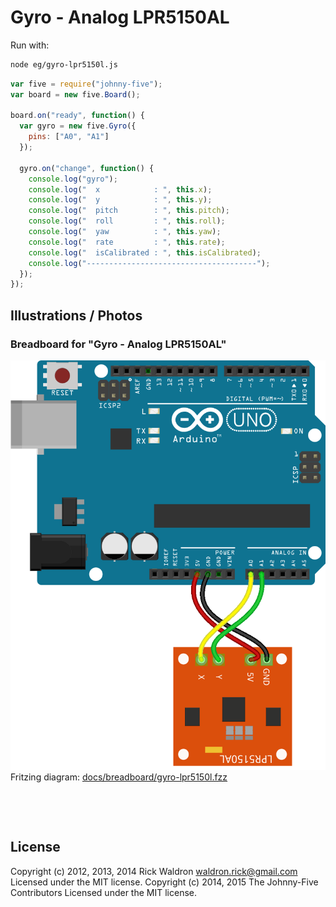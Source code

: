 <!--remove-start-->

# Gyro - Analog LPR5150AL



Run with:
```bash
node eg/gyro-lpr5150l.js
```

<!--remove-end-->

```javascript
var five = require("johnny-five");
var board = new five.Board();

board.on("ready", function() {
  var gyro = new five.Gyro({
    pins: ["A0", "A1"]
  });

  gyro.on("change", function() {
    console.log("gyro");
    console.log("  x            : ", this.x);
    console.log("  y            : ", this.y);
    console.log("  pitch        : ", this.pitch);
    console.log("  roll         : ", this.roll);
    console.log("  yaw          : ", this.yaw);
    console.log("  rate         : ", this.rate);
    console.log("  isCalibrated : ", this.isCalibrated);
    console.log("--------------------------------------");
  });
});

```


## Illustrations / Photos


### Breadboard for "Gyro - Analog LPR5150AL"



![docs/breadboard/gyro-lpr5150l.png](breadboard/gyro-lpr5150l.png)<br>
Fritzing diagram: [docs/breadboard/gyro-lpr5150l.fzz](breadboard/gyro-lpr5150l.fzz)

&nbsp;





&nbsp;

<!--remove-start-->

## License
Copyright (c) 2012, 2013, 2014 Rick Waldron <waldron.rick@gmail.com>
Licensed under the MIT license.
Copyright (c) 2014, 2015 The Johnny-Five Contributors
Licensed under the MIT license.

<!--remove-end-->
